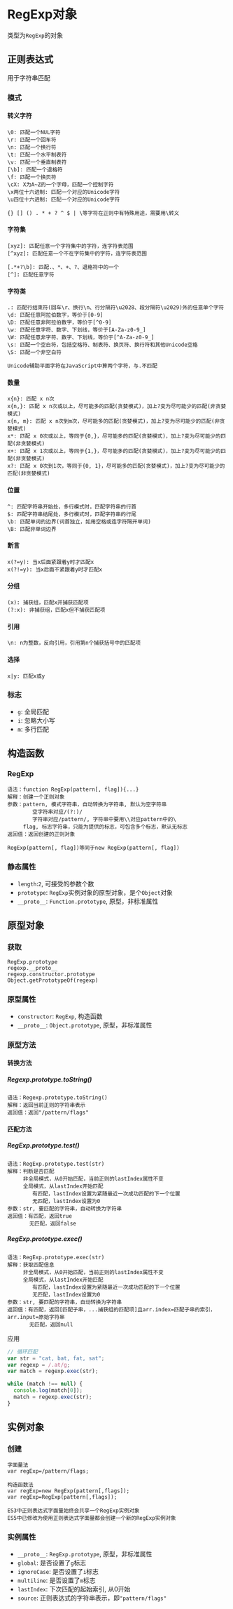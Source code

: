 # RegExp对象

类型为`RegExp`的对象

## 正则表达式

用于字符串匹配

### 模式

#### 转义字符

```
\0: 匹配一个NUL字符
\r: 匹配一个回车符
\n: 匹配一个换行符
\t: 匹配一个水平制表符
\v: 匹配一个垂直制表符
[\b]: 匹配一个退格符
\f: 匹配一个换页符
\cX: X为A~Z的一个字母，匹配一个控制字符
\x两位十六进制: 匹配一个对应的Unicode字符
\u四位十六进制: 匹配一个对应的Unicode字符

{} [] () . * + ? ^ $ | \等字符在正则中有特殊用途，需要用\转义
```

#### 字符集

```
[xyz]: 匹配任意一个字符集中的字符，连字符表范围
[^xyz]: 匹配任意一个不在字符集中的字符，连字符表范围

[.*+?\b]: 匹配.、*、+、?、退格符中的一个
[^]: 匹配任意字符
```

#### 字符类

```
.: 匹配行结束符(回车\r、换行\n、行分隔符\u2028、段分隔符\u2029)外的任意单个字符
\d: 匹配任意阿拉伯数字，等价于[0-9]
\D: 匹配任意非阿拉伯数字，等价于[^0-9]
\w: 匹配任意字符、数字、下划线，等价于[A-Za-z0-9_]
\W: 匹配任意非字符、数字、下划线，等价于[^A-Za-z0-9_]
\s: 匹配一个空白符，包括空格符、制表符、换页符、换行符和其他Unicode空格
\S: 匹配一个非空白符

Unicode辅助平面字符在JavaScript中算两个字符，与.不匹配
```

#### 数量

```
x{n}: 匹配 x n次
x{n,}: 匹配 x n次或以上，尽可能多的匹配(贪婪模式)，加上?变为尽可能少的匹配(非贪婪模式)
x{n, m}: 匹配 x n次到m次，尽可能多的匹配(贪婪模式)，加上?变为尽可能少的匹配(非贪婪模式)
x*: 匹配 x 0次或以上，等同于{0,}，尽可能多的匹配(贪婪模式)，加上?变为尽可能少的匹配(非贪婪模式)
x+: 匹配 x 1次或以上，等同于{1,}，尽可能多的匹配(贪婪模式)，加上?变为尽可能少的匹配(非贪婪模式)
x?: 匹配 x 0次到1次，等同于{0, 1}，尽可能多的匹配(贪婪模式)，加上?变为尽可能少的匹配(非贪婪模式)
```

#### 位置

```
^: 匹配字符串开始处，多行模式时，匹配字符串的行首
$: 匹配字符串结尾处，多行模式时，匹配字符串的行尾
\b: 匹配单词的边界(词首独立，如用空格或连字符隔开单词)
\B: 匹配非单词边界
```

#### 断言

```
x(?=y): 当x后面紧跟着y时才匹配x
x(?!=y): 当x后面不紧跟着y时才匹配x
```

#### 分组

```
(x): 捕获组，匹配x并捕获匹配项
(?:x): 非捕获组，匹配x但不捕获匹配项
```

#### 引用

```
\n: n为整数，反向引用，引用第n个捕获括号中的匹配项
```

#### 选择

```
x|y: 匹配x或y
```

### 标志

* `g`: 全局匹配
* `i`: 忽略大小写
* `m`: 多行匹配

## 构造函数

### RegExp

```
语法：function RegExp(pattern[, flag]){...}
解释：创建一个正则对象
参数：pattern, 模式字符串，自动转换为字符串, 默认为空字符串
        空字符串对应/(?:)/
        字符串对应/pattern/, 字符串中要用\\对应pattern中的\
     flag, 标志字符串，只能为提供的标志，可包含多个标志，默认无标志
返回值：返回创建的正则对象

RegExp(pattern[, flag])等同于new RegExp(pattern[, flag])
```

### 静态属性

* `length`:`2`, 可接受的参数个数
* `prototype`: `RegExp`实例对象的原型对象，是个`Object`对象
* `__proto__`: `Function.prototype`, 原型，非标准属性

## 原型对象

### 获取

```
RegExp.prototype
regexp.__proto__
regexp.constructor.prototype
Object.getPrototypeOf(regexp)
```

### 原型属性

* `constructor`: `RegExp`, 构造函数
* `__proto__`: `Object.prototype`, 原型，非标准属性

### 原型方法

#### 转换方法

##### Regexp.prototype.toString()

```
语法：Regexp.prototype.toString()
解释：返回当前正则的字符串表示
返回值：返回"/pattern/flags"
```

#### 匹配方法

##### RegExp.prototype.test()

```
语法：RegExp.prototype.test(str)
解释：判断是否匹配
     非全局模式，从0开始匹配，当前正则的lastIndex属性不变
     全局模式，从lastIndex开始匹配
        有匹配，lastIndex设置为紧随最近一次成功匹配的下一个位置
        无匹配，lastIndex设置为0
参数：str, 要匹配的字符串，自动转换为字符串
返回值：有匹配，返回true
       无匹配，返回false
```

##### RegExp.prototype.exec()

```
语法：RegExp.prototype.exec(str)
解释：获取匹配信息
     非全局模式，从0开始匹配，当前正则的lastIndex属性不变
     全局模式，从lastIndex开始匹配
        有匹配，lastIndex设置为紧随最近一次成功匹配的下一个位置
        无匹配，lastIndex设置为0
参数：str, 要匹配的字符串，自动转换为字符串
返回值：有匹配，返回[匹配子串，...捕获组的匹配项]且arr.index=匹配子串的索引，arr.input=原始字符串
       无匹配，返回null
```

应用

```javascript
// 循环匹配
var str = "cat, bat, fat, sat";
var regexp = /.at/g;
var match = regexp.exec(str);

while (match !== null) {
  console.log(match[0]);
  match = regexp.exec(str);
}
```

## 实例对象

### 创建

```
字面量法
var regExp=/pattern/flags;

构造函数法
var regExp=new RegExp(pattern[,flags]);
var regExp=RegExp(pattern[,flags]);

ES3中正则表达式字面量始终会共享一个RegExp实例对象
ES5中已修改为使用正则表达式字面量都会创建一个新的RegExp实例对象
```

### 实例属性

* `__proto__`: `RegExp.prototype`, 原型，非标准属性
* `global`: 是否设置了`g`标志
* `ignoreCase`: 是否设置了`i`标志
* `multiline`: 是否设置了`m`标志
* `lastIndex`: 下次匹配的起始索引, 从0开始
* `source`: 正则表达式的字符串表示，即`"pattern/flags"`